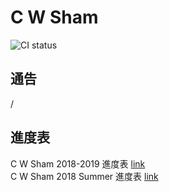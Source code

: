 # C W Sham
![CI status](https://img.shields.io/badge/CWSHAM%20-Physics-00b2b4.svg)

## 通告
/


## 進度表
C W Sham 2018-2019 進度表
[link]()
<br>
C W Sham 2018 Summer 進度表
[link](https://github.com/chunhon/cwsham/blob/master/weeklyprogress.md)
<br>


